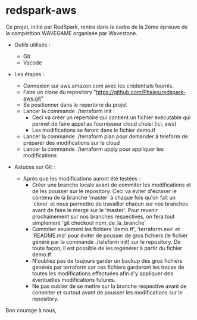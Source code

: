 # redspark-aws
Ce projet, initié par RedSpark, rentre dans le cadre de la 2ème épreuve de la compétition WAVEGAME organisée par Wavestone.

* Outils utilisés :
  - Git
  - Vscode

* Les étapes :
  - Connexion sur aws.amazon.com avec les crédentials fournis.
  - Faire un clone du repository "https://github.com/Phales/redspark-aws.git"
  - Se positionner dans le repertoire du projet
  - Lancer la commande ./terraform init :
    * Ceci va créer un repertoire qui contient un fichier exécutable qui permet de faire appel au fournisseur cloud choisi (ici, aws)
    * Les modifications se feront dans le fichier demo.tf
  - Lancer la commande ./terraform plan pour demander à teleform de préparer des modifications sur le cloud
  - Lancer la commande ./terraform apply pour appliquer les modifications
  
* Astuces sur Git :
  - Après que les modifications auront été testées :
    * Créer une branche locale avant de commiter les modifications et de les pousser sur le repository. Ceci va éviter d'écraser le contenu de la branche 'master' à chaque fois qu'on fait un 'clone' et nous permettre de travailler chacun sur nos branches avant de faire le merge sur le 'master'. Pour revenir prochainement sur nos branches respectives, on fera tout simplement 'git checkout nom_de_la_branche'
    * Commiter seulement les fichiers 'demo.tf', 'terraform.exe' et 'README.md' pour éviter de pousser de gros fichiers (le fichier généré par la commande ./teleform init) sur le repository. De toute façon, il est possible de les regénérer à partir du fichier demo.tf
    * N'oubliez pas de toujours garder un backup des gros fichiers générés par terraform car ces fichiers garderont les traces de toutes les modifications effectuées afin d'y appliquer des éventuelles modifications futures.
    * Ne pas oublier de se mettre sur la branche respective avant de commiter et surtout avant de pousser les modifications sur le repository.
    
Bon courage à nous,
